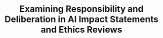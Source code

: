---
title: "Examining Responsibility and Deliberation in AI Impact Statements and Ethics Reviews"
collection: publications
permalink: /publication/impact-statements
paperurl: 'https://dl.acm.org/doi/10.1145/3514094.3534155'
videourl: 'https://dl.acm.org/doi/10.1145/3514094.3534155#sec-supp'
citation: "<b>D. Liu</b><span>&#42;</span>, P. Nanayakkara<span>&#42;</span>, S. Sakha, G. Abuhamad, S.L. Blodgett, N. Diakopoulos, J. Hullman, and T. Eliassi-Rad. <i>Examining Responsibility and Deliberation in AI Impact Statements and Ethics Reviews</i>. AIES'22."
---